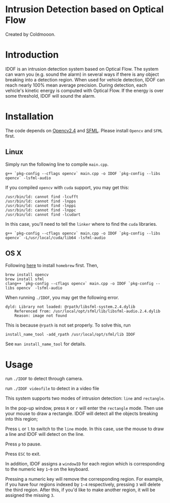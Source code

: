 Intrusion Detection based on Optical Flow
===========================

Created by Coldmooon.

# Introduction

IDOF is an intrusion detection system based on Optical Flow. The system can warn you (e.g. sound the alarm) in several ways if there is any object breaking into a detection region. When used for vehicle detection, IDOF can reach nearly 100% mean average precision. During detection, each vehicle's kinetic energy is computed with Optical Flow. If the energy is over some threshold, IDOF will sound the alarm.

# Installation

The code depends on [Opencv2.4](http://opencv.org/) and [SFML](http://www.sfml-dev.org/). Please install `Opencv` and `SFML` first. 

## Linux

Simply run the following line to compile `main.cpp`.

```
g++ `pkg-config --cflags opencv` main.cpp -o IDOF `pkg-config --libs opencv` -lsfml-audio
```

If you compiled `opencv` with `cuda` support, you may get this:

```
/usr/bin/ld: cannot find -lcufft
/usr/bin/ld: cannot find -lnpps
/usr/bin/ld: cannot find -lnppi
/usr/bin/ld: cannot find -lnppc
/usr/bin/ld: cannot find -lcudart
```
In this case, you'll need to tell the `linker` where to find the `cuda` libraries.

```
g++ `pkg-config --cflags opencv` main.cpp -o IDOF `pkg-config --libs opencv` -L/usr/local/cuda/lib64 -lsfml-audio
```

## OS X

Following [here](http://brew.sh/) to install `homebrew` first. Then, 
 
```
brew install opencv
brew install sfml
clang++ `pkg-config --cflags opencv` main.cpp -o IDOF `pkg-config --libs opencv` -lsfml-audio
```

When running `./IDOF`, you may get the following error. 

```
dyld: Library not loaded: @rpath/libsfml-system.2.4.dylib
    Referenced from: /usr/local/opt/sfml/lib/libsfml-audio.2.4.dylib
    Reason: image not found
```

This is because `@rpath` is not set properly. To solve this, run

```
install_name_tool -add_rpath /usr/local/opt/sfml/lib IDOF
```
See `man install_name_tool` for details.

# Usage

run `./IDOF` to detect through camera.

run `./IDOF videofile` to detect in a video file  

This system supports two modes of intrusion detection: `line` and `rectangle`.


In the pop-up window, press `R` or `r` will enter the `rectangle` mode. Then use your mouse to draw a rectangle. IDOF will detect all the objects breaking into this region;

Press `L` or `l` to switch to the `line` mode. In this case, use the mouse to draw a line and IDOF will detect on the line. 

Press `p` to pause.

Press `ESC` to exit.

In addition, IDOF assigns a `windowID` for each region which is corresponding to the numeric key `1~9` on the keyboard. 

Pressing a numeric key will remove the corresponding region. For example, if you have four regions indexed by `1~4` respectively, pressing `3` will delete the third region. After this, 
if you'd like to make another region, it will be assigned the missing `3`.
